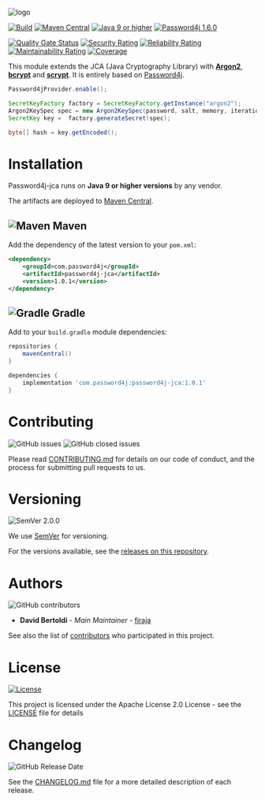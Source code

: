 ![logo](https://i.imgur.com/m7Zr8cf.png "Password4j JCA")

[![Build](https://github.com/Password4j/password4j-jca/actions/workflows/build.yml/badge.svg)](https://github.com/Password4j/password4j-jca/actions/workflows/build.yml)
[![Maven Central](https://maven-badges.herokuapp.com/maven-central/com.password4j/password4j-jca/badge.svg?color=purple)](https://maven-badges.herokuapp.com/maven-central/com.password4j/password4j-jca)
[![Java 9 or higher](https://img.shields.io/badge/JDK-9%2B-007396)](https://docs.oracle.com/javase/9/)
[![Password4j 1.6.0](https://img.shields.io/badge/passwor4j-1.6.0-blue)](https://github.com/Password4j/password4j)

[![Quality Gate Status](https://sonarcloud.io/api/project_badges/measure?project=Password4j_password4j-jca&metric=alert_status)](https://sonarcloud.io/dashboard?id=Password4j_password4j-jca)
[![Security Rating](https://sonarcloud.io/api/project_badges/measure?project=Password4j_password4j-jca&metric=security_rating)](https://sonarcloud.io/dashboard?id=Password4j_password4j-jca)
[![Reliability Rating](https://sonarcloud.io/api/project_badges/measure?project=Password4j_password4j-jca&metric=reliability_rating)](https://sonarcloud.io/dashboard?id=Password4j_password4j-jca)
[![Maintainability Rating](https://sonarcloud.io/api/project_badges/measure?project=Password4j_password4j-jca&metric=sqale_rating)](https://sonarcloud.io/dashboard?id=Password4j_password4j-jca)
[![Coverage](https://sonarcloud.io/api/project_badges/measure?project=Password4j_password4j-jca&metric=coverage)](https://sonarcloud.io/dashboard?id=Password4j_password4j-jca)

This module extends the JCA (Java Cryptography Library) with **[Argon2](https://en.wikipedia.org/wiki/Argon2)**, **[bcrypt](https://en.wikipedia.org/wiki/Bcrypt)** and **[scrypt](https://en.wikipedia.org/wiki/Scrypt)**. It is entirely based on [Password4j](https://github.com/Password4j/password4j).


```java
Password4jProvider.enable();

SecretKeyFactory factory = SecretKeyFactory.getInstance("argon2");
Argon2KeySpec spec = new Argon2KeySpec(password, salt, memory, iterations, parallelization, length, type, version);
SecretKey key =  factory.generateSecret(spec);

byte[] hash = key.getEncoded();
```

# Installation
Password4j-jca runs on **Java 9 or higher versions** by any vendor.

The artifacts are deployed to [Maven Central](https://search.maven.org/).
## ![Maven](https://i.imgur.com/2TZzobp.png?1) Maven
Add the dependency of the latest version to your `pom.xml`:
```xml
<dependency>
    <groupId>com.password4j</groupId>
    <artifactId>password4j-jca</artifactId>
    <version>1.0.1</version>
</dependency>
```

## ![Gradle](https://i.imgur.com/qtc6bXq.png?1) Gradle
Add to your `build.gradle` module dependencies:
```groovy
repositories {
    mavenCentral()
}

dependencies {
    implementation 'com.password4j:password4j-jca:1.0.1'
}
```

# Contributing
![GitHub issues](https://img.shields.io/github/issues/Password4j/password4j-jca?color=success)
![GitHub closed issues](https://img.shields.io/github/issues-closed/Password4j/password4j-jca)

Please read [CONTRIBUTING.md](CONTRIBUTING.md) for details on our code of conduct, and the process for submitting pull requests to us.

# Versioning
![SemVer 2.0.0](https://img.shields.io/badge/SemVer-2.0.0-orange)

We use [SemVer](http://semver.org/) for versioning.

For the versions available, see the [releases on this repository](https://github.com/Password4j/password4j/releases).

# Authors
![GitHub contributors](https://img.shields.io/github/contributors/Password4j/password4j-jca)

* **David Bertoldi** - *Main Maintainer* - [firaja](https://github.com/firaja)

See also the list of [contributors](https://github.com/Password4j/password4j/contributors) who participated in this project.

# License
[![License](https://img.shields.io/badge/License-Apache%202.0-blue.svg)](https://opensource.org/licenses/Apache-2.0)

This project is licensed under the Apache License 2.0 License - see the [LICENSE](LICENSE) file for details


# Changelog
![GitHub Release Date](https://img.shields.io/github/release-date/Password4j/password4j-jca)

See the [CHANGELOG.md](CHANGELOG.md) file for a more detailed description of each release.
